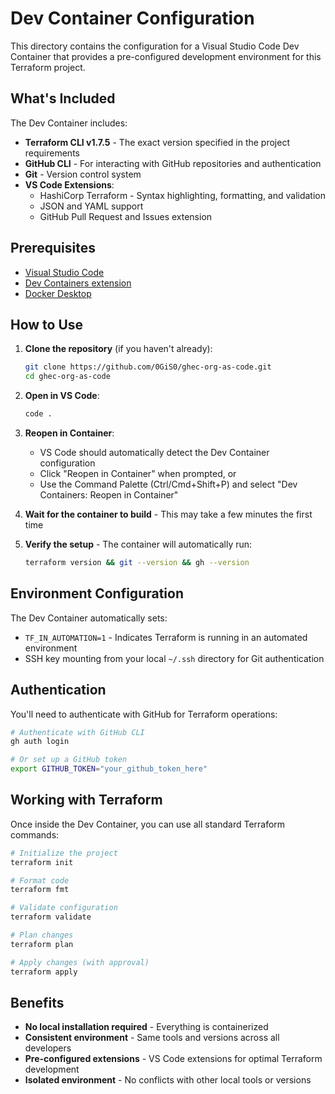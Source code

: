 # Dev Container Configuration

This directory contains the configuration for a Visual Studio Code Dev Container that provides a pre-configured development environment for this Terraform project.

## What's Included

The Dev Container includes:

- **Terraform CLI v1.7.5** - The exact version specified in the project requirements
- **GitHub CLI** - For interacting with GitHub repositories and authentication
- **Git** - Version control system
- **VS Code Extensions**:
  - HashiCorp Terraform - Syntax highlighting, formatting, and validation
  - JSON and YAML support
  - GitHub Pull Request and Issues extension

## Prerequisites

- [Visual Studio Code](https://code.visualstudio.com/)
- [Dev Containers extension](https://marketplace.visualstudio.com/items?itemName=ms-vscode-remote.remote-containers)
- [Docker Desktop](https://www.docker.com/products/docker-desktop/)

## How to Use

1. **Clone the repository** (if you haven't already):
   ```bash
   git clone https://github.com/0GiS0/ghec-org-as-code.git
   cd ghec-org-as-code
   ```

2. **Open in VS Code**:
   ```bash
   code .
   ```

3. **Reopen in Container**:
   - VS Code should automatically detect the Dev Container configuration
   - Click "Reopen in Container" when prompted, or
   - Use the Command Palette (Ctrl/Cmd+Shift+P) and select "Dev Containers: Reopen in Container"

4. **Wait for the container to build** - This may take a few minutes the first time

5. **Verify the setup** - The container will automatically run:
   ```bash
   terraform version && git --version && gh --version
   ```

## Environment Configuration

The Dev Container automatically sets:
- `TF_IN_AUTOMATION=1` - Indicates Terraform is running in an automated environment
- SSH key mounting from your local `~/.ssh` directory for Git authentication

## Authentication

You'll need to authenticate with GitHub for Terraform operations:

```bash
# Authenticate with GitHub CLI
gh auth login

# Or set up a GitHub token
export GITHUB_TOKEN="your_github_token_here"
```

## Working with Terraform

Once inside the Dev Container, you can use all standard Terraform commands:

```bash
# Initialize the project
terraform init

# Format code
terraform fmt

# Validate configuration
terraform validate

# Plan changes
terraform plan

# Apply changes (with approval)
terraform apply
```

## Benefits

- **No local installation required** - Everything is containerized
- **Consistent environment** - Same tools and versions across all developers
- **Pre-configured extensions** - VS Code extensions for optimal Terraform development
- **Isolated environment** - No conflicts with other local tools or versions